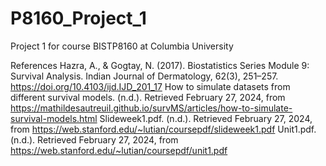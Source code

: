 # P8160_Project_1
Project 1 for course BISTP8160 at Columbia University

References 
Hazra, A., & Gogtay, N. (2017). Biostatistics Series Module 9: Survival Analysis. Indian Journal of Dermatology, 62(3), 251–257. https://doi.org/10.4103/ijd.IJD_201_17
How to simulate datasets from different survival models. (n.d.). Retrieved February 27, 2024, from https://mathildesautreuil.github.io/survMS/articles/how-to-simulate-survival-models.html
Slideweek1.pdf. (n.d.). Retrieved February 27, 2024, from https://web.stanford.edu/~lutian/coursepdf/slideweek1.pdf
Unit1.pdf. (n.d.). Retrieved February 27, 2024, from https://web.stanford.edu/~lutian/coursepdf/unit1.pdf